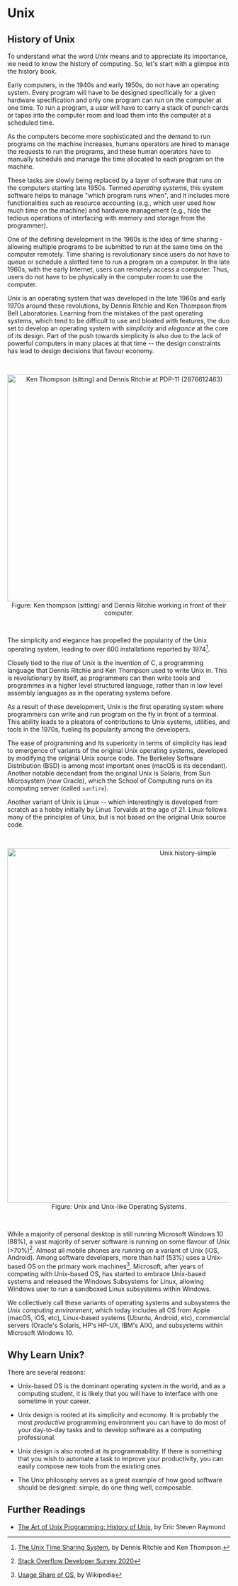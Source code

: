 # Unix

## History of Unix

To understand what the word _Unix_ means and to appreciate its
importance, we need to know the history of computing.  So, let's
start with a glimpse into the history book.

Early computers, in the 1940s and early 1950s, do not have an
operating system.  Every program will have to be designed specifically
for a given hardware specification and only one program can run on
the computer at one time.  To run a program, a user will have to
carry a stack of punch cards or tapes into the computer room and
load them into the computer at a scheduled time.

As the computers become more sophisticated and the demand to run
programs on the machine increases, humans operators are hired to
manage the requests to run the programs, and these human operators
have to manually schedule and manage the time allocated to each
program on the machine.

These tasks are slowly being replaced by a layer of software that
runs on the computers starting late 1950s.  Termed _operating
systems_, this system software helps to manage "which program runs
when", and it includes more functionalities such as resource
accounting (e.g., which user used how much time on the machine) and
hardware management (e.g., hide the tedious operations of 
interfacing with memory and storage from the programmer).

One of the defining development in the 1960s is the idea of time
sharing - allowing multiple programs to be submitted to run at the
same time on the computer remotely.  Time sharing is revolutionary
since users do not have to queue or schedule a slotted time to run
a program on a computer.  In the late 1960s, with the early Internet,
users can remotely access a computer.  Thus, users do not have to
be physically in the computer room to use the computer.

Unix is an operating system that was developed in the late 1960s and 
early 1970s around these revolutions, by Dennis Ritchie and Ken 
Thompson from Bell Laboratories.  Learning from the mistakes of the
past operating systems, which tend to be difficult to use and bloated
with features, the duo set to develop an operating system with _simplicity_
and _elegance_ at the core of its design.  Part of the push towards
simplicity is also due to the lack of powerful computers in many 
places at that time -- the design constraints has lead to design 
decisions that favour economy.

<br><div align=center>
<a title="Peter Hamer / CC BY-SA (https://creativecommons.org/licenses/by-sa/2.0)" href="https://commons.wikimedia.org/wiki/File:Ken_Thompson_(sitting)_and_Dennis_Ritchie_at_PDP-11_(2876612463).jpg"><img width="512" alt="Ken Thompson (sitting) and Dennis Ritchie at PDP-11 (2876612463)" src="https://upload.wikimedia.org/wikipedia/commons/thumb/8/8f/Ken_Thompson_%28sitting%29_and_Dennis_Ritchie_at_PDP-11_%282876612463%29.jpg/512px-Ken_Thompson_%28sitting%29_and_Dennis_Ritchie_at_PDP-11_%282876612463%29.jpg"></a>
<br>Figure: Ken thompson (sitting) and Dennis Ritchie working in front of their computer.
</div><br>

The simplicity and elegance has propelled the popularity of the Unix
operating system, leading to over 600 installations reported by 1974[^3].

Closely tied to the rise of Unix is the invention of C, a programming
language that Dennis Ritchie and Ken Thompson used to write Unix in.
This is revolutionary by itself, as programmers can then write tools
and programmes in a higher level structured language, rather than in 
low level assembly languages as in the operating systems before.

As a result of these development, Unix is the first operating system
where programmers can write and run program on the fly in front of a
terminal.  This ability leads to a pleatora of contributions to Unix
systems, utilities, and tools in the 1970s, fueling its popularity 
among the developers.

The ease of programming and its superiority in terms of simplicity
has lead to emergence of variants of the original Unix operating
systems, developed by modifying the original Unix source code. 
The Berkeley Software Distribution (BSD) is among most important 
ones (macOS is its decendant).  Another notable decendant from the
original Unix is Solaris, from Sun Microsystem (now Oracle), which
the School of Computing runs on its computing server (called `sunfire`).

Another variant of Unix is Linux -- which interestingly is developed
from scratch as a hobby initially by Linus Torvalds at the age of 21.
Linux follows many of the principles of Unix, but is not based on the 
original Unix source code.

<br><div align="center">
<a title="Eraserhead1, Infinity0, Sav_vas / CC BY-SA (https://creativecommons.org/licenses/by-sa/3.0)" href="https://commons.wikimedia.org/wiki/File:Unix_history-simple.svg"><img width="800" alt="Unix history-simple" src="https://upload.wikimedia.org/wikipedia/commons/thumb/7/77/Unix_history-simple.svg/800px-Unix_history-simple.svg.png"></a>
<br>Figure: Unix and Unix-like Operating Systems.
</div><br>

While a majority of personal desktop is still running Microsoft Windows 
10 (88%), a vast majority of server software is running on some flavour 
of Unix (>70%)[^1].  Almost all mobile phones are running on a variant of Unix 
(iOS, Android).  Among software developers, more than half (53%) uses a 
Unix-based OS on the primary work machines[^2].  Microsoft, after years of
competing with Unix-based OS, has started to embrace Unix-based systems
and released the Windows Subsystems for Linux, allowing Windows user
to run a sandboxed Linux subsystems within Windows.

We collectively call these variants of operating systems and subsystems
the _Unix computing environment_, which today includes all OS from Apple 
(macOS, iOS, etc), Linux-based systems (Ubuntu, Android, etc), commercial
servers (Oracle's Solaris, HP's HP-UX, IBM's AIX), and subsystems within
Microsoft Windows 10.

## Why Learn Unix?

There are several reasons:

- Unix-based OS is the dominant operating system in the world, and
as a computing student, it is likely that you will have to interface
with one sometime in your career.

- Unix design is rooted at its simplicity and economy.  It is
probably the most _productive_ programming environment you can have
to do most of your day-to-day tasks and to develop software as a
computing professional.

- Unix design is also rooted at its programmability.  If there is
something that you wish to automate a task to improve your productivity,
you can easily compose new tools from the existing ones.

- The Unix philosophy serves as a great example of how good 
software should be designed: simple, do one thing well, 
composable.

[^1]: [Stack Overflow Developer Survey 2020](https://insights.stackoverflow.com/survey/2020#development-environments-and-tools)
[^2]: [Usage Share of OS](https://en.wikipedia.org/wiki/Usage_share_of_operating_systems), by Wikipedia
[^3]: [The Unix Time Sharing System](https://people.eecs.berkeley.edu/~brewer/cs262/unix.pdf), by Dennis Ritchie and Ken Thompson.

## Further Readings
- [The Art of Unix Programming: History of Unix](http://www.catb.org/~esr/writings/taoup/html/ch02s01.html), by Eric Steven Raymond
